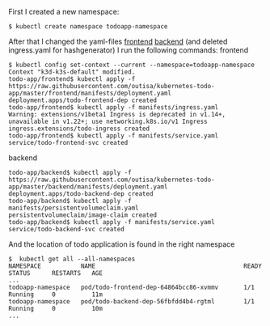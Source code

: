 First I created a new namespace:
```
$ kubectl create namespace todoapp-namespace
```
After that I changed the yaml-files
[frontend]()
[backend]()
(and deleted ingress.yaml for hashgenerator)
I run the following commands:
frontend
```
$ kubectl config set-context --current --namespace=todoapp-namespace
Context "k3d-k3s-default" modified.
todo-app/frontend$ kubectl apply -f https://raw.githubusercontent.com/outisa/kubernetes-todo-app/master/frontend/manifests/deployment.yaml
deployment.apps/todo-frontend-dep created
todo-app/frontend$ kubectl apply -f manifests/ingress.yaml 
Warning: extensions/v1beta1 Ingress is deprecated in v1.14+, unavailable in v1.22+; use networking.k8s.io/v1 Ingress
ingress.extensions/todo-ingress created
todo-app/frontend$ kubectl apply -f manifests/service.yaml 
service/todo-frontend-svc created
```
backend
```
todo-app/backend$ kubectl apply -f https://raw.githubusercontent.com/outisa/kubernetes-todo-app/master/backend/manifests/deployment.yaml
deployment.apps/todo-backend-dep created
todo-app/backend$ kubectl apply -f manifests/persistentvolumeclaim.yaml 
persistentvolumeclaim/image-claim created
todo-app/backend$ kubectl apply -f manifests/service.yaml 
service/todo-backend-svc created
```
And the location of todo application is found in the right namespace
```
$  kubectl get all --all-namespaces
NAMESPACE           NAME                                         READY   STATUS      RESTARTS   AGE
...
todoapp-namespace   pod/todo-frontend-dep-64864bcc86-xvmmv       1/1     Running     0          11m
todoapp-namespace   pod/todo-backend-dep-56fbfdd4b4-rgtml        1/1     Running     0          10m
...

```
